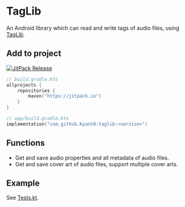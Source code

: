 # TagLib

An Android library which can read and write tags of audio files, using [TagLib](https://github.com/taglib/taglib).

## Add to project

[![JitPack Release](https://jitpack.io/v/Kyant0/taglib.svg)](https://jitpack.io/#Kyant0/taglib)

```kotlin
// build.gradle.kts
allprojects {
    repositories {
        maven("https://jitpack.io")
    }
}

// app/build.gradle.kts
implementation("com.github.Kyant0:taglib:<version>")
```

## Functions

* Get and save audio properties and all metadata of audio files.
* Get and save cover art of audio files, support multiple cover arts.

## Example

See [Tests.kt](/src/androidTest/kotlin/Tests.kt).

